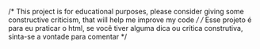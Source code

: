 /* This project is for educational purposes, please consider giving some constructive criticism, that will help me improve my code */
/* Esse projeto é para eu praticar o html, se você tiver alguma dica ou crítica construtiva, sinta-se a vontade para comentar */
